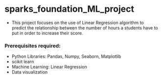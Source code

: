 # sparks_foundation_ML_project
- This project focuses on the use of Linear Regression algorithm to predict the relationship between the number of hours a students have to put in order to increase their score.
### Prerequisites required: 
- Python Libraries: Pandas, Numpy, Seaborn, Matplotlib
- scikit learn
- Machine Learning: Linear Regression
- Data visualization
